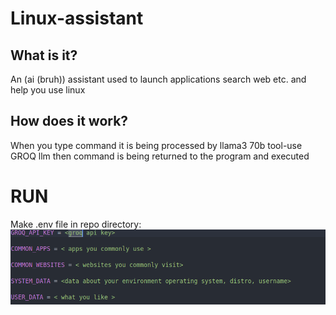 # Linux-assistant

## What is it?
An (ai (bruh)) assistant used to launch applications search web etc. and help you use linux

## How does it work?
When you type command it is being processed by llama3 70b tool-use GROQ llm then command is being returned to the program and executed

# RUN
Make .env file in repo directory:
![Screenshot](/images/env-file.png)
